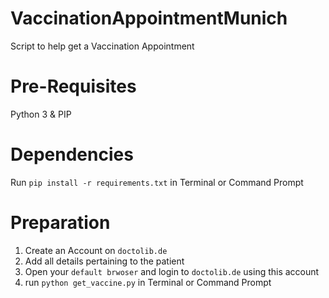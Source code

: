 # VaccinationAppointmentMunich
 Script to help get a Vaccination Appointment

# Pre-Requisites
Python 3 & PIP

# Dependencies
Run `pip install -r requirements.txt` in Terminal or Command Prompt 

# Preparation
1. Create an Account on `doctolib.de`
2. Add all details pertaining to the patient
3. Open your `default brwoser` and login to `doctolib.de` using this account
4. run `python get_vaccine.py` in Terminal or Command Prompt